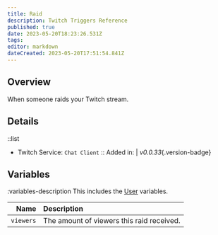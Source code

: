 ```yaml
---
title: Raid
description: Twitch Triggers Reference
published: true
date: 2023-05-20T18:23:26.531Z
tags: 
editor: markdown
dateCreated: 2023-05-20T17:51:54.841Z
---
```


## Overview
When someone raids your Twitch stream.

## Details
::list
- Twitch Service: `Chat Client`
::
Added in: | *v0.0.33*{.version-badge}

## Variables
:variables-description
This includes the [User](/Variables/User-Variables) variables.

Name | Description
----:|:------------
`viewers` | The amount of viewers this raid received.